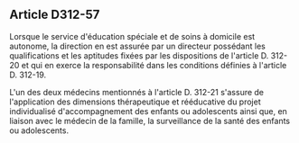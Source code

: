 ## Article D312-57

Lorsque le service d'éducation spéciale et de soins à domicile est autonome, la direction en est assurée par un
directeur possédant les qualifications et les aptitudes fixées par les dispositions de l'article D. 312-20 et qui
en exerce la responsabilité dans les conditions définies à l'article D. 312-19.

L'un des deux médecins mentionnés à l'article D. 312-21 s'assure de l'application des dimensions
thérapeutique et rééducative du projet individualisé d'accompagnement des enfants ou adolescents ainsi que,
en liaison avec le médecin de la famille, la surveillance de la santé des enfants ou adolescents.

